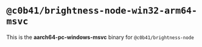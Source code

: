 # `@c0b41/brightness-node-win32-arm64-msvc`

This is the **aarch64-pc-windows-msvc** binary for `@c0b41/brightness-node`
